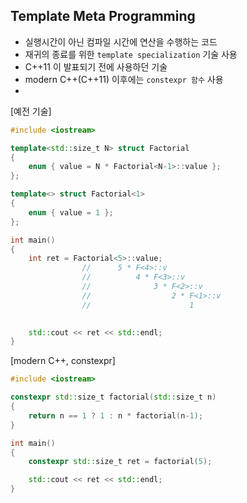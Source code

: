 <style>
r { color: Red }
o { color: Orange }
g { color: Green }
</style>

## Template Meta Programming
- 실행시간이 아닌 컴파일 시간에 연산을 수행하는 코드
- 재귀의 종료를 위한 `template specialization` 기술 사용
- C++11 이 발표되기 전에 사용하던 기술
- modern C++(C++11) 이후에는 `constexpr 함수` 사용
- 

[예전 기술]
```c++
#include <iostream>

template<std::size_t N> struct Factorial
{
	enum { value = N * Factorial<N-1>::value };
};

template<> struct Factorial<1>
{
	enum { value = 1 };
};

int main()
{
	int ret = Factorial<5>::value;
				// 	    5 * F<4>::v
				//			4 * F<3>::v
				//				3 * F<2>::v
				//					2 * F<1>::v
				//						1
				

	std::cout << ret << std::endl;
}
```

[modern C++, constexpr]
```c++
#include <iostream>

constexpr std::size_t factorial(std::size_t n)
{
	return n == 1 ? 1 : n * factorial(n-1);
}

int main()
{
	constexpr std::size_t ret = factorial(5);

	std::cout << ret << std::endl;
}
```
